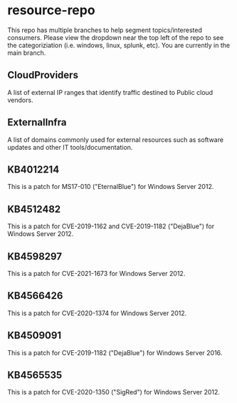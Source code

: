 ﻿# resource-repo  
This repo has multiple branches to help segment topics/interested consumers. Please view the dropdown near the top left of the repo to see the categoriziation (i.e. windows, linux, splunk, etc). You are currently in the main branch.
## CloudProviders
A list of external IP ranges that identify traffic destined to Public cloud vendors.
## ExternalInfra
A list of domains commonly used for external resources such as software updates and other IT tools/documentation.

## KB4012214  
This is a patch for MS17-010 ("EternalBlue") for Windows Server 2012.  

## KB4512482  
This is a patch for CVE-2019-1162 and CVE-2019-1182 ("DejaBlue") for Windows Server 2012.  

## KB4598297  
This is a patch for CVE-2021-1673 for Windows Server 2012.  

## KB4566426  
This is a patch for CVE-2020-1374 for Windows Server 2012.  

## KB4509091  
This is a patch for CVE-2019-1182 ("DejaBlue") for Windows Server 2016.  

## KB4565535  
This is a patch for CVE-2020-1350 ("SigRed") for Windows Server 2012.  